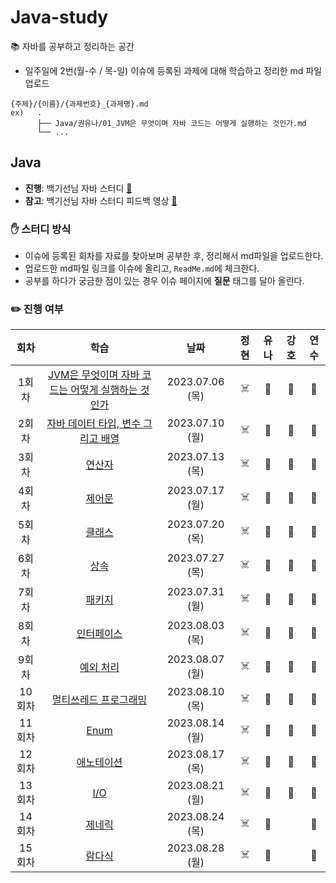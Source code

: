 # Java-study
📚 자바를 공부하고 정리하는 공간

- 일주일에 2번(월-수 / 목-일) 이슈에 등록된 과제에 대해 학습하고 정리한 md 파일 업로드
```
{주제}/{이름}/{과제번호}_{과제명}.md
ex)   .
      ├── Java/권유나/01_JVM은 무엇이며 자바 코드는 어떻게 실행하는 것인가.md
      └── ...
```

## Java
- **진행**: 백기선님 자바 스터디 [🔗](https://github.com/whiteship/live-study)
- **참고**: 백기선님 자바 스터디 피드백 영상 [🔗](https://www.youtube.com/watch?v=T7NyR5UvyYo&list=PLfI752FpVCS96fSsQe2E3HzYTgdmbz6LU&index=3&ab_channel=%EB%B0%B1%EA%B8%B0%EC%84%A0)

### ✋ 스터디 방식
- 이슈에 등록된 회차를 자료를 찾아보며 공부한 후, 정리해서 md파일을 업로드한다.
- 업로드한 md파일 링크를 이슈에 올리고, `ReadMe.md`에 체크한다.
- 공부를 하다가 궁금한 점이 있는 경우 이슈 페이지에 **질문** 태그를 달아 올린다.

### ✏️ 진행 여부
| 회차 | 학습 |날짜 | 정현 | 유나 | 강호 | 연수 |
| :---: | :---: | :---: | :---: | :---: | :---: | :---: | 
| 1회차 | [JVM은 무엇이며 자바 코드는 어떻게 실행하는 것인가](https://github.com/NewSainTurtle/CS-study/issues/1) | 2023.07.06 (목) | ☠️ | 📓 | 💪 | 🌼 |
| 2회차 | [자바 데이터 타입, 변수 그리고 배열](https://github.com/NewSainTurtle/CS-study/issues/2) | 2023.07.10 (월) | ☠️ | 📓 | 💪 | 🌼 |
| 3회차 | [연산자](https://github.com/NewSainTurtle/CS-study/issues/3) | 2023.07.13 (목) | ☠️ | 📓 | 💪 | 🌼 |
| 4회차 | [제어문](https://github.com/NewSainTurtle/CS-study/issues/4) | 2023.07.17 (월) | ☠️  | 📓 | 💪 | 🌼 |
| 5회차 | [클래스](https://github.com/NewSainTurtle/CS-study/issues/5) | 2023.07.20 (목) |  ☠️ | 📓 | 💪 | 🌼 |
| 6회차 | [상속](https://github.com/NewSainTurtle/CS-study/issues/6) | 2023.07.27 (목) | ☠️  | 📓 | 💪 | 🌼 |
| 7회차 | [패키지](https://github.com/NewSainTurtle/CS-study/issues/7) | 2023.07.31 (월) | ☠️  | 📓 | 💪 | 🌼 |
| 8회차 | [인터페이스](https://github.com/NewSainTurtle/CS-study/issues/8) | 2023.08.03 (목) | ☠️  | 📓 | 💪 | 🌼 |
| 9회차 | [예외 처리](https://github.com/NewSainTurtle/CS-study/issues/9) | 2023.08.07 (월) | ☠️  | 📓 | 💪 | 🌼 |
| 10회차 | [멀티쓰레드 프로그래밍](https://github.com/NewSainTurtle/CS-study/issues/10) | 2023.08.10 (목) |  ☠️ | 📓 | 💪 | 🌼 |
| 11회차 | [Enum](https://github.com/NewSainTurtle/CS-study/issues/11) | 2023.08.14 (월) | ☠️  | 📓 | 💪 | 🌼 |
| 12회차 | [애노테이션](https://github.com/NewSainTurtle/CS-study/issues/12) | 2023.08.17 (목) | ☠️  | 📓 | 💪 | 🌼 |
| 13회차 | [I/O](https://github.com/NewSainTurtle/CS-study/issues/13) | 2023.08.21 (월) | ☠️  | 📓 | 💪 | 🌼 |
| 14회차 | [제네릭](https://github.com/NewSainTurtle/CS-study/issues/14) | 2023.08.24 (목) | ☠️ | 📓 |  | 🌼 |
| 15회차 | [람다식](https://github.com/NewSainTurtle/CS-study/issues/15) | 2023.08.28 (월) | ☠️  | 📓 |  | 🌼 |


